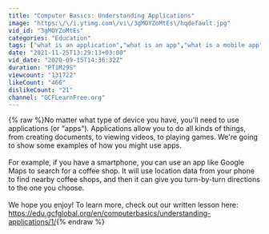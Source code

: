 ```yaml
---
title: "Computer Basics: Understanding Applications"
image: "https:\/\/i.ytimg.com\/vi\/3gMOYZoMtEs\/hqdefault.jpg"
vid_id: "3gMOYZoMtEs"
categories: "Education"
tags: ["what is an application","what is an app","what is a mobile app"]
date: "2021-11-25T13:29:13+03:00"
vid_date: "2020-09-15T14:36:32Z"
duration: "PT1M29S"
viewcount: "131722"
likeCount: "466"
dislikeCount: "21"
channel: "GCFLearnFree.org"
---
```

{% raw %}No matter what type of device you have, you'll need to use applications (or &quot;apps&quot;). Applications allow you to do all kinds of things, from creating documents, to viewing videos, to playing games. We're going to show some examples of how you might use apps.<br /><br />For example, if you have a smartphone, you can use an app like Google Maps to search for a coffee shop. It will use location data from your phone to find nearby coffee shops, and then it can give you turn-by-turn directions to the one you choose. <br /><br />We hope you enjoy! To learn more, check out our written lesson here: <a rel="nofollow" target="blank" href="https://edu.gcfglobal.org/en/computerbasics/understanding-applications/1/">https://edu.gcfglobal.org/en/computerbasics/understanding-applications/1/</a>{% endraw %}
